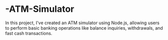 # -ATM-Simulator
In this project, I've created an ATM simulator using Node.js, allowing users to perform basic banking operations like balance inquiries, withdrawals, and fast cash transactions.
